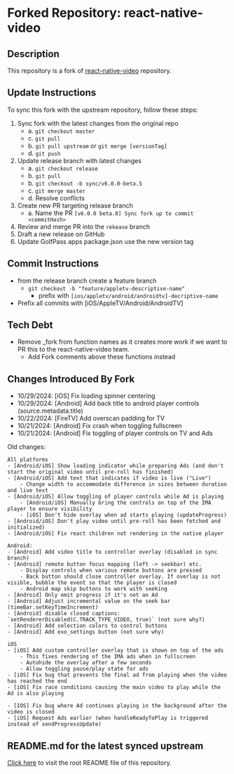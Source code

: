 # Forked Repository: react-native-video

## Description
This repository is a fork of [react-native-video](https://github.com/react-native-video/react-native-video) repository. 

## Update Instructions
To sync this fork with the upstream repository, follow these steps:
1. Sync fork with the latest changes from the original repo
    - a. `git checkout master`
    - c. `git pull`
    - b. `git pull upstream` or `git merge [versionTag]`
    - d. `git push`
2. Update release branch with latest changes
    - a. `git checkout release`
    - b. `git pull`
    - b. `git checkout -b sync/v6.0.0-beta.5`
    - c. `git merge master`
    - d. Resolve conflicts
3. Create new PR targeting release branch
    - a. Name the PR `[v6.0.0 beta.8] Sync fork up to commit <commitHash>`
4. Review and merge PR into the `rekease` branch
5. Draft a new release on GitHub
6. Update GolfPass apps package.json use the new version tag

## Commit Instructions
- from the release branch create a feature branch
   - `git checkout -b "feature/appletv-descriptive-name"`
       - prefix with `[ios/appletv/android/androidtv]-decriptive-name`
- Prefix all commits with [iOS/AppleTV/Android/AndroidTV]

## Tech Debt
- Remove _fork from function names as it creates more work if we want to PR this to the react-native-video team.
   -  Add Fork comments above these functions instead

## Changes Introduced By Fork
- 10/29/2024: [iOS] Fix loading spinner centering
- 10/29/2024: [Android] Add back title to android player controls (source.metadata.title)
- 10/22/2024: [FireTV] Add overscan padding for TV
- 10/21/2024: [Android] Fix crash when toggling fullscreen
- 10/21/2024: [Android] Fix toggling of player controls on TV and Ads

Old changes:
```
All platforms
- [Android/iOS] Show loading indicator while preparing Ads (and don't start the original video until pre-roll has finished)
- [Android/iOS] Add text that indicates if video is live ("Live")
    - Change width to accommodate difference in sizes between duration and live text
- [Android/iOS] Allow toggling of player controls while Ad is playing
    - [Android/iOS] Manually bring the controls on top of the IMA player to ensure visibility
    - [iOS] Don't hide overlay when ad starts playing (updateProgress)
- [Android/iOS] Don't play video until pre-roll has been fetched and initialized)
- [Android/iOS] Fix react children not rendering in the native player

Android:
- [Android] Add video title to controller overlay (disabled in sync branch) 
- [Android] remote button focus mapping (left -> seekbar) etc.
    - Display controls when various remote buttons are pressed
    - Back button should close controller overlay. If overlay is not visible, bubble the event so that the player is closed
    - Android map skip buttons to work with seeking
- [Android] Only emit progress if it's not an Ad
- [Android] Adjust incremental value on the seek bar (timeBar.setKeyTimeIncrement)
- [Android] disable closed captions: `setRendererDisabled(C.TRACK_TYPE_VIDEO, true)` (not sure why?)
- [Android] Add selection colors to control buttons
- [Android] Add exo_settings button (not sure why)

iOS
- [iOS] Add custom controller overlay that is shown on top of the ads
    - This fixes rendering of the IMA ads when in fullscreen
    - Autohide the overlay after a few seconds
    - Allow toggling pause/play state for ads
- [iOS] Fix bug that prevents the final ad from playing when the video has reached the end
- [iOS] Fix race conditions causing the main video to play while the Ad is also playing

- [IOS] Fix bug where Ad continues playing in the background after the video is closed
- [iOS] Request Ads earlier (when handleReadyToPlay is triggered instead of sendProgressUpdate)
```

## README.md for the latest synced upstream
[Click here](/README.md) to visit the root README file of this repository.

